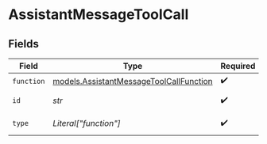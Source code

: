 # AssistantMessageToolCall


## Fields

| Field                                                                                    | Type                                                                                     | Required                                                                                 | Description                                                                              |
| ---------------------------------------------------------------------------------------- | ---------------------------------------------------------------------------------------- | ---------------------------------------------------------------------------------------- | ---------------------------------------------------------------------------------------- |
| `function`                                                                               | [models.AssistantMessageToolCallFunction](../models/assistantmessagetoolcallfunction.md) | :heavy_check_mark:                                                                       | N/A                                                                                      |
| `id`                                                                                     | *str*                                                                                    | :heavy_check_mark:                                                                       | The ID of tool call.                                                                     |
| `type`                                                                                   | *Literal["function"]*                                                                    | :heavy_check_mark:                                                                       | The type of tool call.                                                                   |